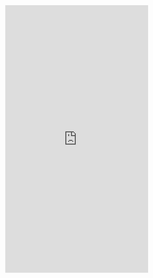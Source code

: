 <iframe  
height=850
width=90%
src="https://ks.wjx.top/vm/Q1nQ5Ec.aspx"  
frameborder=0  
allowfullscreen>
</iframe>